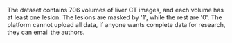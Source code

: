 The dataset contains 706 volumes of liver CT images, and each volume has at least one lesion. The lesions are masked by '1', while the rest are '0'. 
The platform cannot upload all data, if anyone wants complete data for research, they can email the authors.
